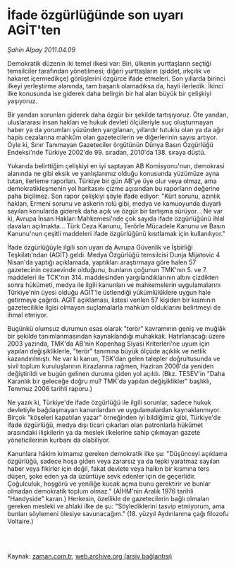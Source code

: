 # İfade özgürlüğünde son uyarı AGİT'ten

*Şahin Alpay 2011.04.09*

<td class="columnist-detail">
<p>Demokratik düzenin iki temel ilkesi var: Biri, ülkenin yurttaşların seçtiği temsilciler tarafından yönetilmesi; diğeri yurttaşların (şiddet, ırkçılık ve hakaret içermedikçe) görüşlerini özgürce ifade etmeleri. Son yıllarda birinci ilkeyi yerleştirme alanında, tam başarılı olamadıksa da, hayli ilerledik. İkinci ilke konusunda ise giderek daha belirgin bir hal alan büyük bir çelişkiyi yaşıyoruz.</p>
<p>
<div id="haberMetinDiv">
<p>Bir yandan sorunları giderek daha özgür bir şekilde tartışıyoruz. Öte yandan, uluslararası insan hakları ve hukuk devleti ölçüleriyle suç oluşturmayan haber ya da yorumları yüzünden yargılanan, yıllardır tutuklu olan ya da ağır hapis cezalarına mahkûm olan gazetecilerin ve diğerlerinin sayısı artıyor. Öyle ki, Sınır Tanımayan Gazeteciler örgütünün Dünya Basın Özgürlüğü Endeksi'nde Türkiye 2002'de 99. sıradan, 2010'da 138. sıraya düştü.
<p>Yukarıda belirttiğim çelişkiyi en iyi saptayan AB Komisyonu'nun, demokrasi alanında ne gibi eksik ve yanlışlarımız olduğu konusunda yüzümüze ayna tutan, ilerleme raporları. Türkiye bir gün AB'ye üye olur veya olmaz, ama demokratikleşmenin yol haritasını çizme açısından bu raporların değerine paha biçilmez. Son rapor çelişkiyi şöyle ifade ediyor: "Kürt sorunu, azınlık hakları, Ermeni sorunu ve askerin rolü gibi, medya ve kamuoyunda duyarlı sayılan konularda giderek daha açık ve özgür bir tartışma sürüyor... Ne var ki, Avrupa İnsan Hakları Mahkemesi'nde çok sayıda ifade özgürlüğünü ihlal davaları açılmakta... Türk Ceza Kanunu, Terörle Mücadele Kanunu ve Basın Kanunu'nun çeşitli maddeleri ifade özgürlüğünü kısıtlamak için kullanılıyor."
<p>İfade özgürlüğüyle ilgili son uyarı da Avrupa Güvenlik ve İşbirliği Teşkilatı'ndan (AGİT) geldi. Medya Özgürlüğü temsilcisi Dunja Mijatovic 4 Nisan'da yaptığı açıklamada, yaptıkları araştırmaya göre halen 57 gazetecinin cezaevinde olduğunu, bunların çoğunun TMK'nın 5. ve 7. maddeleri ile TCK'nın 314. maddesinden yargılandıklarının altını çizdikten sonra hükümeti, medya ile ilgili kanunları ve mahkemelerin uygulamalarını Türkiye'nin üyesi olduğu AGİT'le üstlendiği yükümlülüklere uygun hale getirmeye çağırdı. AGİT açıklaması, listesi verilen 57 kişiden bir kısmının gazetecilikle ilgisi olmayan suçlamalarla mahkûm olduklarını belirtmeyi de ihmal etmiyor.
<p>Bugünkü olumsuz durumun esas olarak "terör" kavramının geniş ve muğlâk bir şekilde tanımlanmasından kaynaklandığı muhakkak. Hatırlanacağı üzere 2003 yazında, TMK'da AB'nin Kopenhag Siyasi Kriterleri'ne uyum için yapılan değişikliklerle, "terör" tanımına büyük ölçüde açıklık ve netlik kazandırılmıştı. Ne var ki kanun, TSK'dan gelen talepler doğrultusunda ve sivil toplum kuruluşlarının itirazlarına rağmen, Haziran 2006'da yeniden değiştirildi ve bugün gelinen duruma giden yol açıldı. (Bkz. TESEV'in "Daha Karanlık bir geleceğe doğru mu? TMK'da yapılan değişiklikler" başlıklı, Temmuz 2006 tarihli raporu.)
<p>Ne yazık ki, Türkiye'de ifade özgürlüğü ile ilgili sorunlar, sadece hukuk devletiyle bağdaşmayan kanunlardan ve uygulamalardan kaynaklanmıyor. Birçok "köşeleri kapatılan yazar" örneğinden iyi bildiğimiz gibi, Türkiye'de ifade özgürlüğü, medya dışı ticari çıkarları olan patronlarla hükümet arasındaki ilişkilerin ya da meslek ilkelerine sahip çıkmayan gazete yöneticilerinin kurbanı da olabiliyor.
<p>Kanunlara hâkim kılmamız gereken demokratik ilke şu: "Düşünceyi açıklama özgürlüğü, sadece hoşa giden veya zararsız ya da tepki yaratmaz sayılan haber veya fikirler için değil, fakat devlete veya halkın bir kısmına ters düşen, şoke eden ya da üzüntüye sevk edenler için de geçerlidir. Çoğulculuk, hoşgörü ve yeniliğe kucak açma bunu gerektirir ve bunlar olmadan demokratik toplum olmaz." (AİHM'nin Aralık 1976 tarihli "Handyside" kararı.) Herkesin, özellikle de gazetecilerin bağlı olmaları gereken mesleki ve ahlaki ilke de şu: "Söylediklerini tasvip etmiyorum, ama bunları söylemeni ölesiye savunacağım." (18. yüzyıl Aydınlanma çağı filozofu Voltaire.) </p></p></p></p></p></p></div>
</p>


<p><br>
		 </br></p></td>

Kaynak: [zaman.com.tr](http://zaman.com.tr/yazar.do?yazino=1119195), [web.archive.org (arşiv bağlantısı)](http://web.archive.org/web/20110425002643/http://www.zaman.com.tr:80/yazar.do?yazino=1119195)
